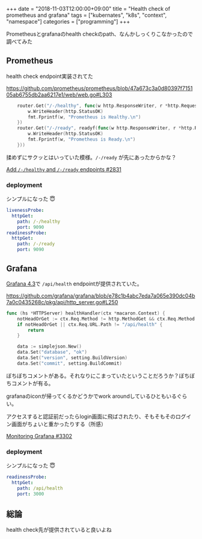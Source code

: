 +++
date = "2018-11-03T12:00:00+09:00"
title = "Health check of prometheus and grafana"
tags = ["kubernates", "k8s", "context", "namespace"]
categories = ["programming"]
+++

Prometheusとgrafanaのhealth checkのpath、なんかしっくりこなかったので調べてみた

## Prometheus

health check endpoint実装されてた

https://github.com/prometheus/prometheus/blob/47a673c3a0d80397f715105ab6755db2aa6217e1/web/web.go#L303

```go
	router.Get("/-/healthy", func(w http.ResponseWriter, r *http.Request) {
		w.WriteHeader(http.StatusOK)
		fmt.Fprintf(w, "Prometheus is Healthy.\n")
	})
	router.Get("/-/ready", readyf(func(w http.ResponseWriter, r *http.Request) {
		w.WriteHeader(http.StatusOK)
		fmt.Fprintf(w, "Prometheus is Ready.\n")
	}))
```

揉めずにサクッとはいっていた模様。`/-/ready` が先にあったからかな？

[Add `/-/healthy` and `/-/ready` endpoints #2831](https://github.com/prometheus/prometheus/issues/2831)

### deployment

シンプルになった 😇

```yaml
livenessProbe:
  httpGet:
    path: /-/healthy
    port: 9090
readinessProbe:
  httpGet:
    path: /-/ready
    port: 9090
```

## Grafana

[Grafana 4.3](http://docs.grafana.org/guides/whats-new-in-v4-3/#health-check-endpoint)で `/api/health` endpointが提供されていた。

https://github.com/grafana/grafana/blob/e78c1b4abc7eda7a065e390dc04b7a0c0435268c/pkg/api/http_server.go#L250

```go
func (hs *HTTPServer) healthHandler(ctx *macaron.Context) {
	notHeadOrGet := ctx.Req.Method != http.MethodGet && ctx.Req.Method != http.MethodHead
	if notHeadOrGet || ctx.Req.URL.Path != "/api/health" {
		return
	}

	data := simplejson.New()
	data.Set("database", "ok")
	data.Set("version", setting.BuildVersion)
	data.Set("commit", setting.BuildCommit)
```

ぼちぼちコメントがある。それなりにこまっていたということだろうか？ぼちぼちコメントが有る。

grafanaのiconが帰ってくるかどうかでwork aroundしているひともいるぐらい。

アクセスすると認証前だったらlogin画面に飛ばされたり、そもそもそのログイン画面がちょいと重かったりする（所感）

[Monitoring Grafana #3302](https://github.com/grafana/grafana/issues/3302)

### deployment

シンプルになった 😇

```yaml
readinessProbe:
  httpGet:
    path: /api/health
    port: 3000
```

## 総論

health check先が提供されていると良いよね

